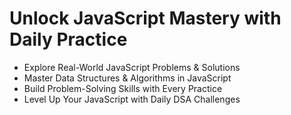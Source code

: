 # Unlock JavaScript Mastery with Daily Practice

- Explore Real-World JavaScript Problems & Solutions
- Master Data Structures & Algorithms in JavaScript
- Build Problem-Solving Skills with Every Practice
- Level Up Your JavaScript with Daily DSA Challenges
